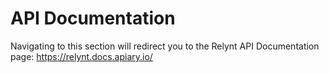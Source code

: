 API Documentation
=============

Navigating to this section will redirect you to the Relynt API Documentation page:
https://relynt.docs.apiary.io/
